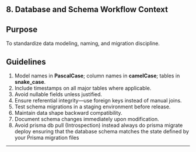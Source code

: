 ## 8. Database and Schema Workflow Context

## Purpose

To standardize data modeling, naming, and migration discipline.

## Guidelines

1. Model names in **PascalCase**; column names in **camelCase**; tables in **snake_case**.
2. Include timestamps on all major tables where applicable.
3. Avoid nullable fields unless justified.
4. Ensure referential integrity—use foreign keys instead of manual joins.
5. Test schema migrations in a staging environment before release.
6. Maintain data shape backward compatibility.
7. Document schema changes immediately upon modification.
8. Avoid prisma db pull (Introspection) instead always do prisma migrate deploy ensuring that the database schema matches the state defined by your Prisma migration files

---
